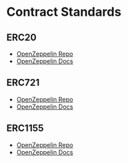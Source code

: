 # Contract Standards

## ERC20

- [OpenZeppelin Repo](https://github.com/OpenZeppelin/openzeppelin-contracts/tree/master/contracts/token/ERC20)
- [OpenZeppelin Docs](https://docs.openzeppelin.com/contracts/4.x/api/token/erc20)

## ERC721

- [OpenZeppelin Repo]()
- [OpenZeppelin Docs]()

## ERC1155

- [OpenZeppelin Repo]()
- [OpenZeppelin Docs]()